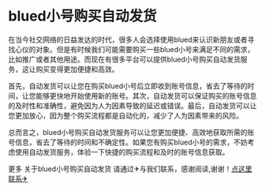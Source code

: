 # blued小号购买自动发货

在当今社交网络的日益发达的时代，很多人会选择使用blued来认识新朋友或者寻找心仪的对象。但是有时候我们可能需要购买一些blued小号来满足不同的需求，比如推广或者其他用途。而现在有很多平台可以提供blued小号购买自动发货服务，这让购买变得更加便捷和高效。

首先，自动发货可以让您在购买blued小号后立即收到账号信息，省去了等待的时间，让您能够更快地开始使用新的账号。其次，自动发货可以保证购买的账号信息的及时性和准确性，避免因为人为因素导致的延迟或错误。最后，自动发货可以让您更加放心，因为整个购买流程都是自动化的，减少了人为因素带来的风险。

总而言之，blued小号购买自动发货服务可以让您更加便捷、高效地获取所需的账号信息，省去了等待的时间和不确定性。如果您有购买blued小号的需求，不妨考虑使用自动发货服务，体验一下快捷的购买流程和及时的账号信息获取。

更多 关于blued小号购买自动发货 请通过✈与我们联系，感谢阅读,谢谢！[点这里联系✈](https://d.k02.cc)